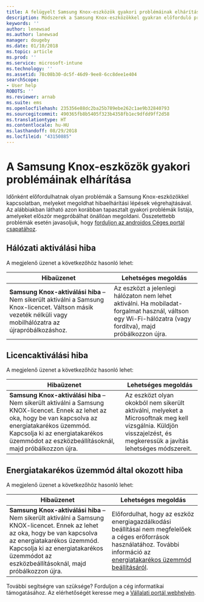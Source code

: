 ```yaml
---
title: A felügyelt Samsung Knox-eszközök gyakori problémáinak elhárítása | Microsoft Docs
description: Módszerek a Samsung Knox-eszközökkel gyakran előforduló problémák megoldására.
keywords: ''
author: lenewsad
ms.author: lanewsad
manager: dougeby
ms.date: 01/10/2018
ms.topic: article
ms.prod: ''
ms.service: microsoft-intune
ms.technology: ''
ms.assetid: 78c08b30-dc5f-46d9-9ee8-6cc8dee1e404
searchScope:
- User help
ROBOTS: ''
ms.reviewer: arnab
ms.suite: ems
ms.openlocfilehash: 235356e88dc2ba25b789ebe262c1ae9b32840793
ms.sourcegitcommit: 490365fb8b5405f323b4358fb1ec9dfdd9ff2d58
ms.translationtype: HT
ms.contentlocale: hu-HU
ms.lasthandoff: 08/29/2018
ms.locfileid: "43150885"
---
```

# <a name="fix-common-issues-with-your-samsung-knox-device"></a>A Samsung Knox-eszközök gyakori problémáinak elhárítása

Időnként előfordulhatnak olyan problémák a Samsung Knox-eszközökkel kapcsolatban, melyeket megoldhat hibaelhárítási lépések végrehajtásával. Az alábbiakban látható azon korábban tapasztalt gyakori problémák listája, amelyeket először megpróbálhat önállóan megoldani. Összetettebb problémák esetén javasoljuk, hogy [forduljon az androidos Céges portál csapatához](https://github.com/MicrosoftDocs/IntuneDocs/blob/master/intune-user-help/send-logs-to-microsoft-android.md).

## <a name="network-activation-error"></a>Hálózati aktiválási hiba

A megjelenő üzenet a következőhöz hasonló lehet:

|Hibaüzenet|Lehetséges megoldás|
|---|---|
|**Samsung Knox-aktiválási hiba** – Nem sikerült aktiválni a Samsung Knox-licencet. Váltson másik vezeték nélküli vagy mobilhálózatra az újrapróbálkozáshoz.|Az eszközt a jelenlegi hálózaton nem lehet aktiválni. Ha mobiladat-forgalmat használ, váltson egy Wi-Fi-hálózatra (vagy fordítva), majd próbálkozzon újra.|

## <a name="license-activation-error"></a>Licencaktiválási hiba

A megjelenő üzenet a következőhöz hasonló lehet:

|Hibaüzenet|Lehetséges megoldás|
|---|---|
|**Samsung Knox-aktiválási hiba** – Nem sikerült aktiválni a Samsung KNOX-licencet. Ennek az lehet az oka, hogy be van kapcsolva az energiatakarékos üzemmód. Kapcsolja ki az energiatakarékos üzemmódot az eszközbeállításoknál, majd próbálkozzon újra.|Az eszközt olyan okokból nem sikerült aktiválni, melyeket a Microsoftnak meg kell vizsgálnia. Küldjön visszajelzést, és megkeressük a javítás lehetséges módszereit.|

## <a name="power-saving-mode-error"></a>Energiatakarékos üzemmód által okozott hiba

A megjelenő üzenet a következőhöz hasonló lehet:

|Hibaüzenet|Lehetséges megoldás|
|---|---|
|**Samsung Knox-aktiválási hiba** – Nem sikerült aktiválni a Samsung KNOX-licencet. Ennek az lehet az oka, hogy be van kapcsolva az energiatakarékos üzemmód. Kapcsolja ki az energiatakarékos üzemmódot az eszközbeállításoknál, majd próbálkozzon újra. |Előfordulhat, hogy az eszköz energiagazdálkodási beállításai nem megfelelőek a céges erőforrások használatához. További információ az [energiatakarékos üzemmód beállításáról](power-saving-mode-android.md).|

További segítségre van szüksége? Forduljon a cég informatikai támogatásához. Az elérhetőségét keresse meg a [Vállalati portál webhelyén](https://go.microsoft.com/fwlink/?linkid=2010980).
